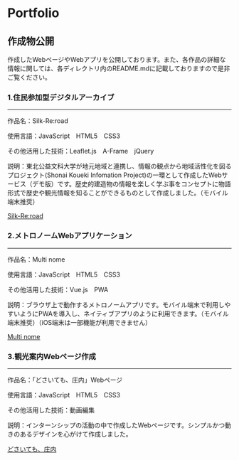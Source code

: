 Portfolio
=======================
## 作成物公開
作成したWebページやWebアプリを公開しております。また、各作品の詳細な情報に関しては、各ディレクトリ内のREADME.mdに記載しておりますので是非ご覧ください。

### 1.住民参加型デジタルアーカイブ
-------------------------------
作品名：Silk-Re:road

使用言語：JavaScript　HTML5　CSS3

その他活用した技術：Leaflet.js　A-Frame　jQuery

説明：東北公益文科大学が地元地域と連携し、情報の観点から地域活性化を図るプロジェクト(Shonai Koueki Infomation Project)の一環として作成したWebサービス（デモ版）です。歴史的建造物の情報を楽しく学ぶ事をコンセプトに物語形式で歴史や観光情報を知ることができるものとして作成しました。（モバイル端末推奨）

[Silk-Re:road](https://ryusei-jp-y.github.io/portfolio/Silk-Reroad/index.html)

### 2.メトロノームWebアプリケーション
-------------------------------
作品名：Multi nome

使用言語：JavaScript　HTML5　CSS3

その他活用した技術：Vue.js　PWA

説明：ブラウザ上で動作するメトロノームアプリです。モバイル端末で利用しやすいようにPWAを導入し、ネイティブアプリのように利用できます。（モバイル端末推奨）（iOS端末は一部機能が利用できません）

[Multi nome](https://ryusei-jp-y.github.io/portfolio/Multinome/index.html)

### 3.観光案内Webページ作成
-------------------------------
作品名：「どさいても、庄内」Webページ

使用言語：JavaScript　HTML5　CSS3

その他活用した技術：動画編集

説明：インターンシップの活動の中で作成したWebページです。シンプルかつ動きのあるデザインを心がけて作成しました。

[どさいても、庄内](https://ryusei-jp-y.github.io/portfolio/intern-web/shonai.html)
